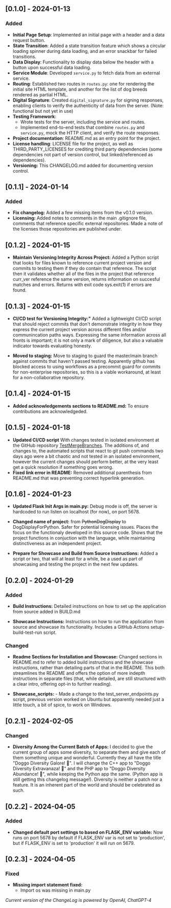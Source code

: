 ## [0.1.0] - 2024-01-13

### Added

- **Initial Page Setup**: Implemented an initial page with a header and a data request button.
- **State Transition**: Added a state transition feature which shows a circular loading spinner during data loading, and an error snackbar for failed transitions.
- **Data Display**: Functionality to display data below the header with a button upon successful data loading.
- **Service Module**: Developed `service.py` to fetch data from an external service.
- **Routing**: Established two routes in `routes.py`: one for rendering the initial site HTML template, and another for the list of dog breeds rendered as partial HTML.
- **Digital Signature**: Created `digital_signature.py` for signing responses, enabling clients to verify the authenticity of data from the server. (Note: functional but not yet in use)
- **Testing Framework**: 
  - Wrote tests for the server, including the service and routes.
  - Implemented end-to-end tests that combine `routes.py` and `service.py`, mock the HTTP client, and verify the route responses.
- **Project documentation**: README.md as an entry point for the project.
- **License handling**: LICENSE file for the project, as well as THIRD_PARTY_LICENSES for crediting third party dependencies (some dependencies not part of version control, but linked/referenced as dependencies).
- **Versioning:** This CHANGELOG.md added for documenting version control.

## [0.1.1] - 2024-01-14

### Added

- **Fix changelog:** Added a few missing items from the v0.1.0 version.
- **Licensing:** Added notes to comments in the main .gitignore file, comments that reference specific external repositories. Made a note of the licenses those repositories are published under.

## [0.1.2] - 2024-01-15

- **Maintain Versioning Integrity Across Project:**  Added a Python script that looks for files known to reference current project version and commits to testing them if they do contain that reference. The script then it validates whether all of the files in the project that reference curr_ver reference the same version, returns information on succesful matches and errors. Returns with exit code sys.exit(1) if errors are found.

## [0.1.3] - 2024-01-15

- **CI/CD test for Versioning Integrity:"** Added a lightweight CI/CD script that should reject commits that don't demonstrate integrity in how they express the current project version across different files and/or communincation paths ways. Expressing the same information across all fronts is important; it is not only a mark of diligence, but also a valuable indicator towards evaluating honesty.

- **Moved to staging:** Move to staging to guard the master/main branch against commits that haven't passed testing. Apparently github has blocked access to using workflows as a precommit guard for commits for non-enterprise repositories, so this is a viable workaround, at least for a non-collaborative repository.

## [0.1.4] - 2024-01-15

- **Added acknowledgements sections to README.md:** To ensure contributions are acknowledgeded.

## [0.1.5] - 2024-01-18
- **Updated CI/CD script** With changes tested in isolated environment at the GitHub repository [TestMergeBranches](https://github.com/mittons/TestMergeBranches). The additions of, and changes to, the automated scripts that react to git push commands two days ago were a bit chaotic and not tested in an isolated environment, however the current changes should perform better, at the very least get a quick resolution if something goes wrong.
- **Fixed link error in README:** Removed additional parenthesis from README.md that was preventing correct hyperlink generation.


## [0.1.6] - 2024-01-23

- **Updated Flask Init Args in main.py:** Debug mode is off, the server is hardcoded to run listen on localhost (for now), on port 5678.

- **Changed name of project:** from ~~PythonDogDisplay~~ to DogDisplayForPython. Safer for potential licensing issues. Places the focus on the functionaly developed in this source code. Shows that the project functions in conjuction with the language, while maintaining distinctiveness as an independent project.

- **Prepare for Showcase and Build from Source Instructions:** Added a script or two, that will at least for a while, be a used as part of showcasing and testing the project in the next few updates.

## [0.2.0] - 2024-01-29

### Added

- **Build Instructions:** Detailed instructions on how to set up the application from source added in BUILD.md

- **Showcase Instructions:** Instructions on how to run the application from source and showcase its functionality. Includes a GitHub Actions setup-build-test-run script.

### Changed

- **Readme Sections for Installation and Showcase:** Changed sections in README.md to refer to added build instructions and the showcase instructions, rather than detailing parts of that in the README. This both streamlines the README and offers the option of more indepth instructions in separate files (that, while detailed, are still structured with a clear intro, offering opt-in to further reading).

 - **Showcase_scripts:** - Made a change to the test_server_endpoints.py script, previous version worked on Ubuntu but apparently needed just a little touch, a bit of spice, to work on Windows.

## [0.2.1] - 2024-02-05

### Changed

- **Diversity Among the Current Batch of Apps:** I decided to give the current group of apps some diversity, to separate them and give each of them something unique and wonderful. Currently they all have the title "Doggo Diversity Galore! 🐶". I will change the C++ app to "Doggo Diversity Extravanaza! 🐶" and the PHP app to "Doggo Diversity Abundance! 🐶", while keeping the Python app the same. (Python app is still getting this changelog message!). Diversity is neither a patch nor a feature. It is an inherent part of the world and should be celebrated as such.


## [0.2.2] - 2024-04-05

### Added

- **Changed default port settings to based on FLASK_ENV variable:** Now runs on port 5678 by default if FLASK_ENV var is not set to 'production', but if FLASK_ENV is set to 'production' it will run on 5679.  

## [0.2.3] - 2024-04-05

### Fixed

- **Missing import statement fixed:**
  - Import os was missing in main.py


*Current version of the ChangeLog is powered by OpenAI, ChatGPT-4*